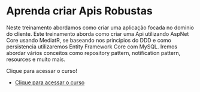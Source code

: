 # Aprenda criar Apis Robustas 
Neste treinamento abordamos como criar uma aplicação focada no dominio do cliente.
Este treinamento aborda como criar uma Api utilizando AspNet Core usando MediatR, se baseando nos principios do DDD e como persistencia utilizaremos Entity Framework Core com MySQL.
Iremos abordar vários conceitos como repository pattern, notification pattern, resources e muito mais.

Clique para acessar o curso!
- [Clique para acessar o curso](https://www.udemy.com/course/apis-robustas-com-c-mediatr-ddd-entity-framework/?referralCode=3400BA588BAAB5EE3AE2)


